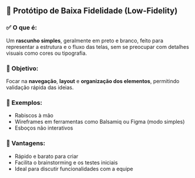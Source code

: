## 🔹 Protótipo de Baixa Fidelidade (Low-Fidelity)

### ✅ O que é:
Um **rascunho simples**, geralmente em preto e branco, feito para representar a estrutura e o fluxo das telas, sem se preocupar com detalhes visuais como cores ou tipografia.

### 🧠 Objetivo:
Focar na **navegação**, **layout** e **organização dos elementos**, permitindo validação rápida das ideias.

### 📄 Exemplos:
- Rabiscos à mão
- Wireframes em ferramentas como Balsamiq ou Figma (modo simples)
- Esboços não interativos

### 📌 Vantagens:
- Rápido e barato para criar
- Facilita o brainstorming e os testes iniciais
- Ideal para discutir funcionalidades com a equipe
